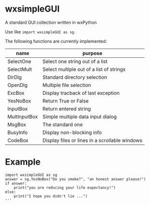 # wxsimpleGUI
A standard GUI collection written in wxPython

Use like `import wxsimpleGUI as sg`.

The following functions are currently implemented:

|name|purpose|
|----|-------|
|SelectOne|Select one string out of a list|
|SelectMult|Select multiple out of a list of strings|
|DirDlg|Standard directory selection|
|OpenDlg|Multiple file selection|
|ExcBox|Display tracback of last exception|
|YesNoBox|Return True or False|
|InputBox|Return entered string|
|MultInputBox|Simple multiple data input dialog|
|MsgBox|The standard one|
|BusyInfo|Display non-blocking info|
|CodeBox|Display files or lines in a scrollable windows|

# Example

```
import wxsimpleGUI as sg
answer = sg.YesNoBox("Do you smoke?", "an honest answer please!")
if answer:
    print("you are reducing your life expectancy!")
else:
    print("I hope you didn't lie ...")
''' 

